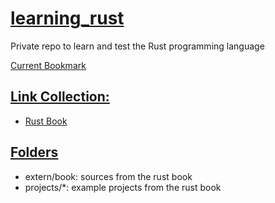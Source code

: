 # <ins>learning_rust</ins>
Private repo to learn and test the Rust programming language

[Current Bookmark](https://doc.rust-lang.org/book/ch03-01-variables-and-mutability.html#constants)

## <ins>Link Collection:</ins>
- [Rust Book](https://doc.rust-lang.org/book/)

## <ins>Folders</ins>
- extern/book: sources from the rust book
- projects/*: example projects from the rust book

